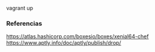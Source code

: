 vagrant up

### Referencias
https://atlas.hashicorp.com/boxesio/boxes/xenial64-chef  
https://www.aptly.info/doc/aptly/publish/drop/

